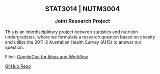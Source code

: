 <h2 align="center" style="margin-top:10px"> STAT3014 | NUTM3004 </h2> 
<h3 align="center" style="margin-top:10px"> Joint Research Project </h3>

This is an interdisciplinary project between statistics and nutrition undergradates, where we formulate a research question based on obesity and utilise the 2011-2 Australian Health Survey (AHS) to answer our question.

Files:
[GoogleDoc for Ideas and Workflow](https://docs.google.com/document/d/1tk3tf3uSRE0-vkbDt2_8xvHBUhI0JsLxa3ZaOfnr7lo/edit)

[GitHub Repo](https://github.com/jerry-ye-xu/stat3014_nutm3004_major_project)
